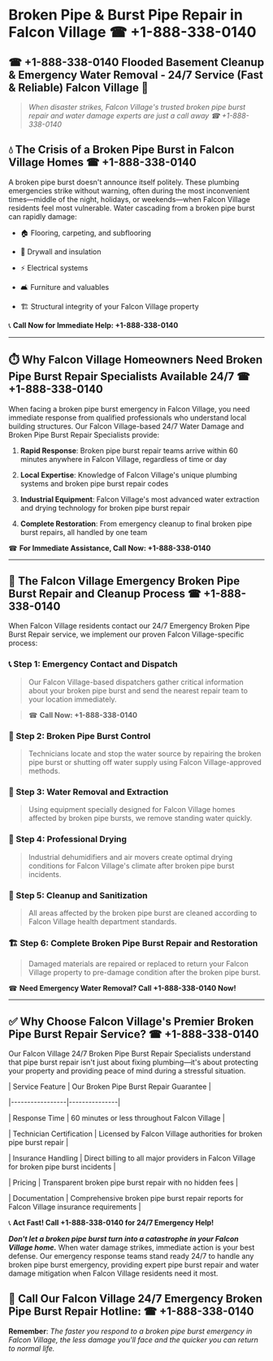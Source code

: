 # Broken Pipe & Burst Pipe Repair in Falcon Village ☎ +1-888-338-0140  
## ☎ +1-888-338-0140 Flooded Basement Cleanup & Emergency Water Removal - 24/7 Service (Fast & Reliable) Falcon Village 🚨  

> *When disaster strikes, Falcon Village's trusted broken pipe burst repair and water damage experts are just a call away ☎ +1-888-338-0140*  

## 💧 The Crisis of a Broken Pipe Burst in Falcon Village Homes ☎ +1-888-338-0140  

A broken pipe burst doesn't announce itself politely. These plumbing emergencies strike without warning, often during the most inconvenient times—middle of the night, holidays, or weekends—when Falcon Village residents feel most vulnerable. Water cascading from a broken pipe burst can rapidly damage:  

* 🏠 Flooring, carpeting, and subflooring  
* 🧱 Drywall and insulation  
* ⚡ Electrical systems  
* 🛋️ Furniture and valuables  
* 🏗️ Structural integrity of your Falcon Village property  

📞 **Call Now for Immediate Help: +1-888-338-0140**  

---  

## ⏱️ Why Falcon Village Homeowners Need Broken Pipe Burst Repair Specialists Available 24/7 ☎ +1-888-338-0140  

When facing a broken pipe burst emergency in Falcon Village, you need immediate response from qualified professionals who understand local building structures. Our Falcon Village-based 24/7 Water Damage and Broken Pipe Burst Repair Specialists provide:  

1. **Rapid Response**: Broken pipe burst repair teams arrive within 60 minutes anywhere in Falcon Village, regardless of time or day  
2. **Local Expertise**: Knowledge of Falcon Village's unique plumbing systems and broken pipe burst repair codes  
3. **Industrial Equipment**: Falcon Village's most advanced water extraction and drying technology for broken pipe burst repair  
4. **Complete Restoration**: From emergency cleanup to final broken pipe burst repairs, all handled by one team  

☎ **For Immediate Assistance, Call Now: +1-888-338-0140**  

---  

## 🔧 The Falcon Village Emergency Broken Pipe Burst Repair and Cleanup Process ☎ +1-888-338-0140  

When Falcon Village residents contact our 24/7 Emergency Broken Pipe Burst Repair service, we implement our proven Falcon Village-specific process:  

### 📞 Step 1: Emergency Contact and Dispatch  
> Our Falcon Village-based dispatchers gather critical information about your broken pipe burst and send the nearest repair team to your location immediately.  
> ☎ **Call Now: +1-888-338-0140**  

### 🚿 Step 2: Broken Pipe Burst Control  
> Technicians locate and stop the water source by repairing the broken pipe burst or shutting off water supply using Falcon Village-approved methods.  

### 🌊 Step 3: Water Removal and Extraction  
> Using equipment specially designed for Falcon Village homes affected by broken pipe bursts, we remove standing water quickly.  

### 💨 Step 4: Professional Drying  
> Industrial dehumidifiers and air movers create optimal drying conditions for Falcon Village's climate after broken pipe burst incidents.  

### 🧼 Step 5: Cleanup and Sanitization  
> All areas affected by the broken pipe burst are cleaned according to Falcon Village health department standards.  

### 🏗️ Step 6: Complete Broken Pipe Burst Repair and Restoration  
> Damaged materials are repaired or replaced to return your Falcon Village property to pre-damage condition after the broken pipe burst.  

☎ **Need Emergency Water Removal? Call +1-888-338-0140 Now!**  

---  

## ✅ Why Choose Falcon Village's Premier Broken Pipe Burst Repair Service? ☎ +1-888-338-0140  

Our Falcon Village 24/7 Broken Pipe Burst Repair Specialists understand that pipe burst repair isn't just about fixing plumbing—it's about protecting your property and providing peace of mind during a stressful situation.  

| Service Feature | Our Broken Pipe Burst Repair Guarantee |  
|-----------------|---------------|  
| Response Time | 60 minutes or less throughout Falcon Village |  
| Technician Certification | Licensed by Falcon Village authorities for broken pipe burst repair |  
| Insurance Handling | Direct billing to all major providers in Falcon Village for broken pipe burst incidents |  
| Pricing | Transparent broken pipe burst repair with no hidden fees |  
| Documentation | Comprehensive broken pipe burst repair reports for Falcon Village insurance requirements |  

📞 **Act Fast! Call +1-888-338-0140 for 24/7 Emergency Help!**  

***Don't let a broken pipe burst turn into a catastrophe in your Falcon Village home.*** When water damage strikes, immediate action is your best defense. Our emergency response teams stand ready 24/7 to handle any broken pipe burst emergency, providing expert pipe burst repair and water damage mitigation when Falcon Village residents need it most.  

## 📱 Call Our Falcon Village 24/7 Emergency Broken Pipe Burst Repair Hotline: ☎ +1-888-338-0140  

**Remember**: *The faster you respond to a broken pipe burst emergency in Falcon Village, the less damage you'll face and the quicker you can return to normal life.*